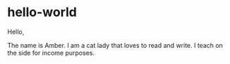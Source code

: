 # hello-world

Hello,

The name is Amber. I am a cat lady that loves to read and write. I teach on the side for
income purposes.
